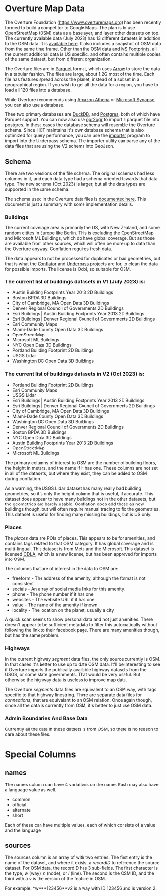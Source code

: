# Overture Map Data

The Overture Foundation (<https://www.overturemaps.org>) has been
recently formed to build a competitor to Google Maps. The plan is to
use OpenStreetMap (OSM) data as a baselayer, and layer other datasets
on top. The currently available data (July 2023) has 13 different
datasets in addition to the OSM data. It is [available
here](https://overturemaps.org/download/). It also includes a snapshot
of OSM data from the same time frame. Other than the OSM data and [MS
Footprints](https://github.com/microsoft/GlobalMLBuildingFootprints),
all the current additional data is US specific, and often contains
multiple copies of the same dataset, but from different organization.

The Overture files are in [Parquet](https://parquet.apache.org/)
format, which uses [Arrow](https://arrow.apache.org/) to store the
data in a tabular fashion. The files are large, about 1.2G most of the
time. Each file has features spread across the planet, instead of a
subset in a geographical region. If you wish to get all the data for a
region, you have to load all 120 files into a database.

While Overture recommends using [Amazon
Athena](https://aws.amazon.com/athena/) or [Microsoft
Synapse](https://learn.microsoft.com/en-us/azure/synapse-analytics/get-started-create-workspace),
you can also use a database.

Thee two primary databases are [DuckDB](https://duckdb.org/), and
[Postgres](https://www.postgresql.org/about/news/parquet-s3-fdw-021-released-2379/),
both of which have Parquet support. You can now also use [ogr2ogr](https://gdal.org/drivers/vector/parquet.html) to
import a parquet file into postgres. In these cases the database
schema will resemble the Overture schema. Since HOT maintains it's own
database schema that is also optimized for query performance, you can
use the [importer](https://hotosm.github.io/osm-rawdata/importer/)
program to import into the Underpass schema. The importer utility can
parse any of the data files that are using the V2 schema into GeoJson.

## Schema

There are two versions of the file schema. The original schemas had
less columns in it, and each data type had a schema oriented towards
that data type. The new schema (Oct 2023) is larger, but all the data
types are supported in the same schema.

The schema used in the Overture data files is [documented here](https://docs.overturemaps.org/reference). This document is just a
summary with some implementation details.

### Buildings

The current coverage area is primarily the US, with New Zealand, and
some random citites in Europe like Berlin. This is excluding the
OpenStreetMap and Microsoft ML Buildings, which do have global
coverage. But as those are available from other sources, which will
often be more up to data than the Overture anyway. Conflation reguires
fresh data.

The data appears to not be processed for duplicates or bad geometries,
but that is what the [Conflator](https://github.com/hotosm/conflator)
and [Underpass ](https://github.com/hotosm/underpass/wiki) projects
are for, to clean the data for possible imports. The license is Odbl,
so suitable for OSM.

### The current list of buildings datasets in V1 (July 2023) is:

- Austin Building Footprints Year 2013 2D Buildings
- Boston BPDA 3D Buildings
- City of Cambridge, MA Open Data 3D Buildings
- Denver Regional Council of Governments 2D Buildings
- Esri Buildings | Austin Building Footprints Year 2013 2D Buildings
- Esri Buildings | Denver Regional Council of Governments 2D Buildings
- Esri Community Maps
- Miami-Dade County Open Data 3D Buildings
- OpenStreetMap
- Microsoft ML Buildings
- NYC Open Data 3D Buildings
- Portland Building Footprint 2D Buildings
- USGS Lidar
- Washington DC Open Data 3D Buildings

### The current list of buildings datasets in V2 (Oct 2023) is:

- Portland Building Footprint 2D Buildings
- Esri Community Maps
- USGS Lidar
- Esri Buildings | Austin Building Footprints Year 2013 2D Buildings
- Esri Buildings | Denver Regional Council of Governments 2D Buildings
- City of Cambridge, MA Open Data 3D Buildings
- Miami-Dade County Open Data 3D Buildings
- Washington DC Open Data 3D Buildings
- Denver Regional Council of Governments 2D Buildings
- Boston BPDA 3D Buildings
- NYC Open Data 3D Buildings
- Austin Building Footprints Year 2013 2D Buildings
- OpenStreetMap
- Microsoft ML Buildings

The primary columns of interest to OSM are the number of building
floors, the height in meters, and the name if it has one. These
columns are not set in all of the datasets, but where they exist, they
can be added to OSM during conflation.

As a warning, the USGS Lidar dataset has many really bad building
geometries, so it's only the height column that is useful, if
accurate. This dataset does appear to have many buildings not in the
other datasets, but the geometries are barely usable. Conflation does
add these as new buildings though, but will often require manual
tracing to fix the geometries. This dataset is useful for finding many
missing buildings, but is US only.

### Places

The _places_ data are POIs of places. This appears to be for
amenities, and contains tags related to that OSM category. It has
global coverage and is multi-lingual. This dataset is from Meta and
the Microsoft. This dataset is licensed
[CDLA](https://osmfoundation.org/wiki/CDLA_permissive_compatibility),
which is a new license, but has been approved for imports into OSM.

The columns that are of interest in the data to OSM are:

- freeform - The address of the amenity, although the format is not
  consistent
- socials - An array of social media links for this amenity.
- phone - The phone number if it has one
- websites - The website URL if it has one
- value - The name of the amenity if known
- locality - The location on the planet, usually a city

A quick scan seems to show personal data and not just amenities. There
doesn't appear to be sufficient metadata to filter this automatically
without following the link to their facebook page. There are many
amenities though, but has the same problem.

### Highways

In the current highway _segment_ data files, the only source currently
is OSM. In that cases it's better to use up to date OSM data. It'll be
interesting to see if Overture imports the publically available
highway datasets from the USGS, or some state governments. That would
be very useful. But otherwise the highway data is useless to improve
map data.

The Overture _segments_ data files are equivalent to an OSM way, with
tags specific to that highway linestring. There are separate data
files for _connections_, that are equivalant to an OSM relation. Once
again though, since all the data is currently from OSM, it's better to
just use OSM data.

### Admin Boundaries And Base Data

Currently all the data in these datsets is from OSM, so there is no
reason to care about these files.

# Special Columns

## names

The names column can have 4 variations on the name. Each may also have
a language value as well.

- common
- official
- alternate
- short

Each of these can have multiple values, each of which consists of a
value and the language.

## sources

The sources column is an array of with two entries. The first entry is
the name of the dataset, and where it exists, a _recordID_ to
reference the source dataset. For OSM data, the recordID has 3
sub-fields. The first character is the type, _w_ (way), _n_ (node), or
_l_ (line). The second is the OSM ID, and the third with a _v_ is the
version of the feature in OSM.

For example: \*w**\*123456**v2 is a way with ID 123456 and is version 2.
